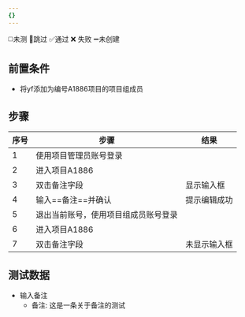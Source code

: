 ```yaml
---
{}
---
```

◻️未测    🚫跳过     ✅通过    ❌ 失败    ➖未创建

## 前置条件

- 将yf添加为编号A1886项目的项目组成员

## 步骤

| 序号  | 步骤                 | 结果     |
| --- | ------------------ | ------ |
| 1   | 使用项目管理员账号登录        |        |
| 2   | 进入项目A1886          |        |
| 3   | 双击备注字段             | 显示输入框  |
| 4   | 输入==备注==并确认        | 提示编辑成功 |
| 5   | 退出当前账号，使用项目组成员账号登录 |        |
| 6   | 进入项目A1886          |        |
| 7   | 双击备注字段             | 未显示输入框 |

## 测试数据

- 输入备注
	- 备注: 这是一条关于备注的测试

